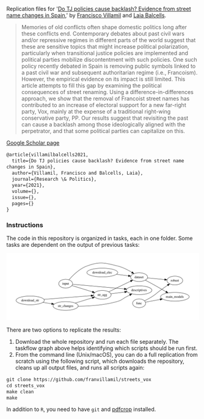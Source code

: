 Replication files for '[Do TJ policies cause backlash? Evidence from street name changes in Spain](https://nbviewer.org/github/franvillamil/streets_vox/raw/master/preprint.pdf),' by [Francisco Villamil](https://franvillamil.github.io) and [Laia Balcells](https://www.laiabalcells.com).

> Memories of old conflicts often shape domestic politics long after these conflicts end. Contemporary debates about past civil wars and/or repressive regimes in different parts of the world suggest that these are sensitive topics that might increase political polarization, particularly when transitional justice policies are implemented and political parties mobilize discontentment with such policies. One such policy recently debated in Spain is removing public symbols linked to a past civil war and subsequent authoritarian regime (i.e., Francoism). However, the empirical evidence on its impact is still limited. This article attempts to fill this gap by examining the political consequences of street renaming. Using a difference-in-differences approach, we show that the removal of Francoist street names has contributed to an increase of electoral support for a new far-right party, Vox, mainly at the expense of a traditional right-wing conservative party, PP. Our results suggest that revisiting the past can cause a backlash among those ideologically aligned with the perpetrator, and that some political parties can capitalize on this.

[Google Scholar page](https://scholar.google.com/citations?view_op=view_citation&hl=en&user=G10YqfQAAAAJ&authuser=1&citation_for_view=G10YqfQAAAAJ:qjMakFHDy7sC)

```
@article{villamilbalcells2021,
  title={Do TJ policies cause backlash? Evidence from street name changes in Spain},
  author={Villamil, Francisco and Balcells, Laia},
  journal={Research \& Politics},
  year={2021},
  volume={},
  issue={},
  pages={}
}
```

### Instructions

The code in this repository is organized in tasks, each in one folder. Some tasks are dependent on the output of previous tasks:

![taskflow](taskflow/workflow.jpeg)

There are two options to replicate the results:

1. Download the whole repository and run each file separately. The taskflow graph above helps identifying which scripts should be run first.
2. From the command line (Unix/macOS), you can do a full replication from scratch using the following script, which downloads the repository, cleans up all output files, and runs all scripts again:

```shell
git clone https://github.com/franvillamil/streets_vox
cd streets_vox
make clean
make
```

In addition to `R`, you need to have `git` and [pdfcrop](https://manpages.ubuntu.com/manpages/precise/man1/pdfcrop.1.html) installed.
